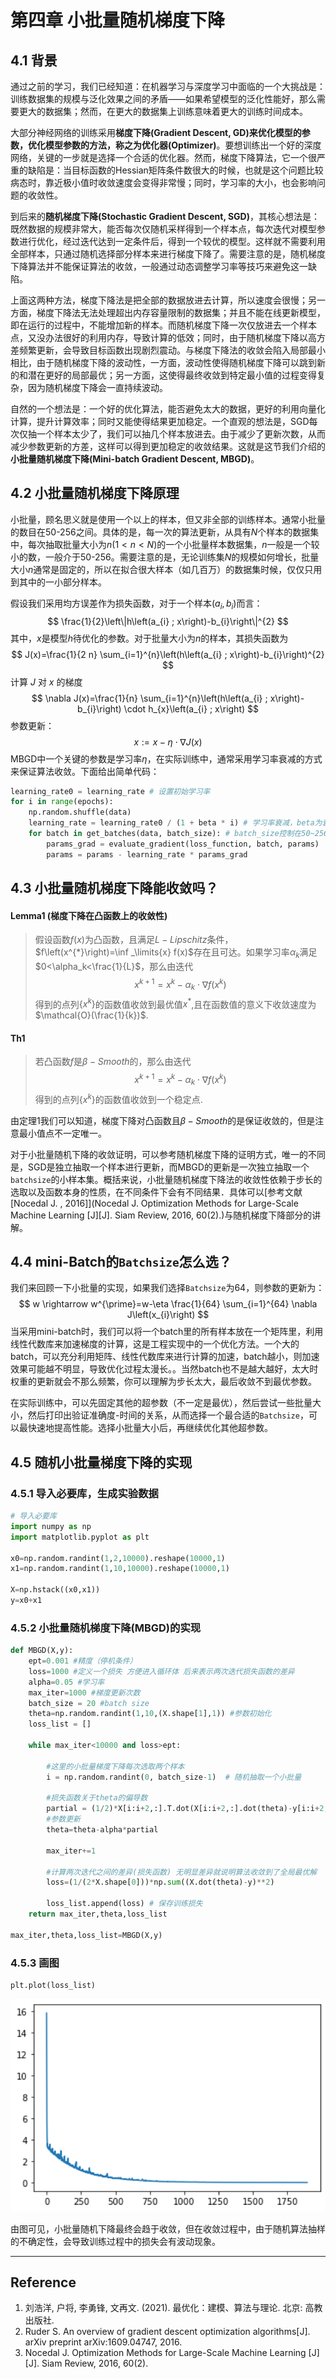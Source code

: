 # 第四章 小批量随机梯度下降

## 4.1 背景

通过之前的学习，我们已经知道：在机器学习与深度学习中面临的一个大挑战是：训练数据集的规模与泛化效果之间的矛盾——如果希望模型的泛化性能好，那么需要更大的数据集；然而，在更大的数据集上训练意味着更大的训练时间成本。

大部分神经网络的训练采用**梯度下降(Gradient Descent, GD)**来优化模型的参数，优化模型参数的方法，称之为**优化器(Optimizer)**。要想训练出一个好的深度网络，关键的一步就是选择一个合适的优化器。然而，梯度下降算法，它一个很严重的缺陷是：当目标函数的Hessian矩阵条件数很大的时候，也就是这个问题比较病态时，靠近极小值时收敛速度会变得非常慢；同时，学习率的大小，也会影响问题的收敛性。

到后来的**随机梯度下降(Stochastic Gradient Descent, SGD)**，其核心想法是：既然数据的规模非常大，能否每次仅随机采样得到一个样本点，每次迭代对模型参数进行优化，经过迭代达到一定条件后，得到一个较优的模型。这样就不需要利用全部样本，只通过随机选择部分样本来进行梯度下降了。需要注意的是，随机梯度下降算法并不能保证算法的收敛，一般通过动态调整学习率等技巧来避免这一缺陷。

上面这两种方法，梯度下降法是把全部的数据放进去计算，所以速度会很慢；另一方面，梯度下降法无法处理超出内存容量限制的数据集；并且不能在线更新模型，即在运行的过程中，不能增加新的样本。而随机梯度下降一次仅放进去一个样本点，又没办法很好的利用内存，导致计算的低效；同时，由于随机梯度下降以高方差频繁更新，会导致目标函数出现剧烈震动。与梯度下降法的收敛会陷入局部最小相比，由于随机梯度下降的波动性，一方面，波动性使得随机梯度下降可以跳到新的和潜在更好的局部最优；另一方面，这使得最终收敛到特定最小值的过程变得复杂，因为随机梯度下降会一直持续波动。

自然的一个想法是：一个好的优化算法，能否避免太大的数据，更好的利用向量化计算，提升计算效率；同时又能使得结果更加稳定。一个直观的想法是，SGD每次仅抽一个样本太少了，我们可以抽几个样本放进去。由于减少了更新次数，从而减少参数更新的方差，这样可以得到更加稳定的收敛结果。这就是这节我们介绍的**小批量随机梯度下降(Mini-batch Gradient Descent, MBGD)**。

## 4.2 小批量随机梯度下降原理

小批量，顾名思义就是使用一个以上的样本，但又非全部的训练样本。通常小批量的数目在50-256之间。具体的是，每一次的算法更新，从具有$N$个样本的数据集中，每次抽取批量大小为$n(1 < n < N)$的一个小批量样本数据集，$n$一般是一个较小的数，一般介于50-256。需要注意的是，无论训练集$N$的规模如何增长，批量大小$n$通常是固定的，所以在拟合很大样本（如几百万）的数据集时候，仅仅只用到其中的一小部分样本。

假设我们采用均方误差作为损失函数，对于一个样本$(a_i,b_i)$而言：
$$
\frac{1}{2}\left\|h\left(a_{i} ; x\right)-b_{i}\right\|^{2}
$$
其中，$x$是模型$h$待优化的参数。对于批量大小为$n$的样本，其损失函数为
$$
J(x)=\frac{1}{2 n} \sum_{i=1}^{n}\left(h\left(a_{i} ; x\right)-b_{i}\right)^{2}
$$
计算 $J$ 对 $x$ 的梯度
$$
\nabla J(x)=\frac{1}{n} \sum_{i=1}^{n}\left(h\left(a_{i} ; x\right)-b_{i}\right) \cdot h_{x}\left(a_{i} ; x\right)
$$
参数更新：
$$
x:=x-\eta \cdot \nabla J(x)
$$
MBGD中一个关键的参数是学习率$\eta$，在实际训练中，通常采用学习率衰减的方式来保证算法收敛。下面给出简单代码：

```python
learning_rate0 = learning_rate # 设置初始学习率
for i in range(epochs):
    np.random.shuffle(data)
    learning_rate = learning_rate0 / (1 + beta * i) # 学习率衰减，beta为衰减率
    for batch in get_batches(data, batch_size): # batch_size控制在50~256
        params_grad = evaluate_gradient(loss_function, batch, params)
        params = params - learning_rate * params_grad
```

## 4.3 小批量随机梯度下降能收敛吗？

#### Lemma1 (梯度下降在凸函数上的收敛性)

> 假设函数$f(x)$为凸函数，且满足$L-Lipschitz$条件，$f\left(x^{*}\right)=\inf _\limits{x} f(x)$存在且可达。如果学习率$\alpha_k$满足$0<\alpha_k<\frac{1}{L}$，那么由迭代
> $$
> x^{k+1}=x^{k}-\alpha_{k} \cdot \nabla f\left(x^{k}\right)
> $$
> 得到的点列$\{x^k\}$的函数值收敛到最优值$x^*$,且在函数值的意义下收敛速度为$\mathcal{O}(\frac{1}{k})$.

#### Th1

> 若凸函数$f$是$\beta-Smooth$的，那么由迭代
> $$
> x^{k+1}=x^{k}-\alpha_{k} \cdot \nabla f\left(x^{k}\right)
> $$
> 得到的点列$\{x^k\}$的函数值收敛到一个稳定点.

由定理1我们可以知道，梯度下降对凸函数且$\beta-Smooth$的是保证收敛的，但是注意最小值点不一定唯一。

对于小批量随机下降的收敛证明，可以参考随机梯度下降的证明方式，唯一的不同是，SGD是独立抽取一个样本进行更新，而MBGD的更新是一次独立抽取一个```batchsize```的小样本集。概括来说，小批量随机梯度下降法的收敛性依赖于步长的选取以及函数本身的性质，在不同条件下会有不同结果．具体可以[参考文献[Nocedal J. ,  2016]](Nocedal J. Optimization Methods for Large-Scale Machine Learning [J][J]. Siam Review, 2016, 60(2).)与随机梯度下降部分的讲解。

## 4.4 mini-Batch的```Batchsize```怎么选？

我们来回顾一下小批量的实现，如果我们选择```Batchsize```为64，则参数的更新为：
$$
w \rightarrow w^{\prime}=w-\eta \frac{1}{64} \sum_{i=1}^{64} \nabla J\left(x_{i}\right)
$$
当采用mini-batch时，我们可以将一个batch里的所有样本放在一个矩阵里，利用线性代数库来加速梯度的计算，这是工程实现中的一个优化方法。一个大的batch，可以充分利用矩阵、线性代数库来进行计算的加速，batch越小，则加速效果可能越不明显，导致优化过程太漫长。。当然batch也不是越大越好，太大时权重的更新就会不那么频繁，你可以理解为步长太大，最后收敛不到最优参数。

在实际训练中，可以先固定其他的超参数（不一定是最优），然后尝试一些批量大小，然后打印出验证准确度-时间的关系，从而选择一个最合适的```Batchsize```，可以最快速地提高性能。选择小批量大小后，再继续优化其他超参数。

## 4.5 随机小批量梯度下降的实现

### 4.5.1 导入必要库，生成实验数据

```python
# 导入必要库
import numpy as np
import matplotlib.pyplot as plt

x0=np.random.randint(1,2,10000).reshape(10000,1) 
x1=np.random.randint(1,10,10000).reshape(10000,1)

X=np.hstack((x0,x1))
y=x0+x1
```

### 4.5.2 小批量随机梯度下降(MBGD)的实现

```python
def MBGD(X,y):
    ept=0.001 #精度（停机条件）
    loss=1000 #定义一个损失 方便进入循环体 后来表示两次迭代损失函数的差异
    alpha=0.05 #学习率
    max_iter=1000 #梯度更新次数
    batch_size = 20 #batch size
    theta=np.random.randint(1,10,(X.shape[1],1)) #参数初始化
    loss_list = []
    
    while max_iter<10000 and loss>ept:

        #这里的小批量梯度下降每次选取两个样本
        i = np.random.randint(0, batch_size-1)  # 随机抽取一个小批量
		
        #损失函数关于theta的偏导数 
        partial = (1/2)*X[i:i+2,:].T.dot(X[i:i+2,:].dot(theta)-y[i:i+2,:]) 		   
        #参数更新
        theta=theta-alpha*partial

        max_iter+=1
        
        #计算两次迭代之间的差异(损失函数) 无明显差异就说明算法收敛到了全局最优解
        loss=(1/(2*X.shape[0]))*np.sum((X.dot(theta)-y)**2) 
        
        loss_list.append(loss) # 保存训练损失	
    return max_iter,theta,loss_list

max_iter,theta,loss_list=MBGD(X,y)
```

### 4.5.3 画图

```python
plt.plot(loss_list)
```

<img src="./images/4.1.png" alt="1" style="zoom:150%;" />

由图可见，小批量随机下降最终会趋于收敛，但在收敛过程中，由于随机算法抽样的不确定性，会导致训练过程中的损失会有波动现象。

---

## Reference

1. 刘浩洋, 户将, 李勇锋, 文再文. (2021). 最优化：建模、算法与理论. 北京: 高教出版社.
2. Ruder S. An overview of gradient descent optimization algorithms[J]. arXiv preprint arXiv:1609.04747, 2016.
3. Nocedal J. Optimization Methods for Large-Scale Machine Learning [J][J]. Siam Review, 2016, 60(2).

